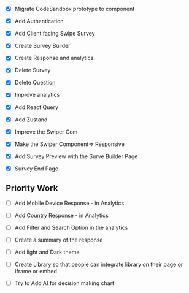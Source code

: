 - [X] Migrate CodeSandbox prototype to component
- [X] Add Authentication
- [X] Add Client facing Swipe Survey
- [X] Create Survey Builder
- [X] Create Response and analytics

- [X] Delete Survey
- [X] Delete Question
- [X] Improve analytics

- [X] Add React Query
- [X] Add Zustand    
- [X] Improve the Swiper Com
- [X] Make the Swiper Component=> Responsive
- [X] Add Survey Preview with the Surve Builder Page
- [X] Survey End Page


## Priority Work 

- [ ] Add Mobile Device Response - in Analytics
- [ ] Add Country Response - in Analytics
- [ ] Add Filter and Search Option in the analytics
- [ ] Create a summary of the response 



- [ ] Add light and Dark theme 

- [ ] Create Library so that people can integrate library on their page or iframe or embed
- [ ] Try to Add AI for decision making chart

